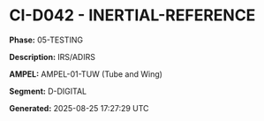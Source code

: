# CI-D042 - INERTIAL-REFERENCE

**Phase:** 05-TESTING

**Description:** IRS/ADIRS

**AMPEL:** AMPEL-01-TUW (Tube and Wing)

**Segment:** D-DIGITAL

**Generated:** 2025-08-25 17:27:29 UTC
